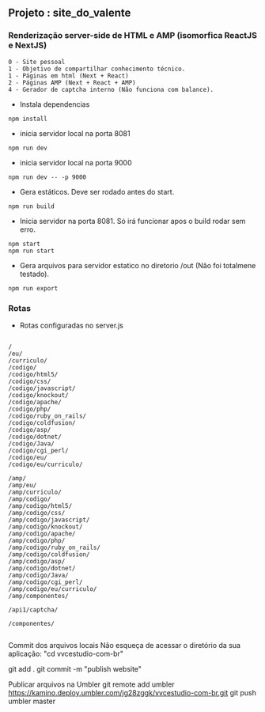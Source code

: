 ## Projeto : site_do_valente
### Renderização server-side de HTML e AMP (isomorfica ReactJS e NextJS)
```
0 - Site pessoal
1 - Objetivo de compartilhar conhecimento técnico.
1 - Páginas em html (Next + React)
2 - Páginas AMP (Next + React + AMP)
4 - Gerador de captcha interno (Não funciona com balance).

```
* Instala dependencias
```
npm install
```
* inicia servidor local na porta 8081
```
npm run dev
```
* inicia servidor local na porta 9000
```
npm run dev -- -p 9000
```
* Gera estáticos. Deve ser rodado antes do start.
```
npm run build
```
* Inicia servidor na porta  8081. Só irá funcionar apos o build rodar sem erro.
```
npm start
npm run start
```
* Gera arquivos para servidor estatico no diretorio /out (Não foi totalmene testado).
```
npm run export
```
### Rotas
* Rotas configuradas no server.js
```

/
/eu/
/curriculo/
/codigo/
/codigo/html5/
/codigo/css/
/codigo/javascript/
/codigo/knockout/
/codigo/apache/
/codigo/php/
/codigo/ruby_on_rails/
/codigo/coldfusion/
/codigo/asp/
/codigo/dotnet/
/codigo/Java/
/codigo/cgi_perl/
/codigo/eu/
/codigo/eu/curriculo/

/amp/
/amp/eu/
/amp/curriculo/
/amp/codigo/
/amp/codigo/html5/
/amp/codigo/css/
/amp/codigo/javascript/
/amp/codigo/knockout/
/amp/codigo/apache/
/amp/codigo/php/
/amp/codigo/ruby_on_rails/
/amp/codigo/coldfusion/
/amp/codigo/asp/
/amp/codigo/dotnet/
/amp/codigo/Java/
/amp/codigo/cgi_perl/
/amp/codigo/eu/curriculo/
/amp/componentes/

/api1/captcha/

/componentes/


```

Commit dos arquivos locais
Não esqueça de acessar o diretório da sua aplicação: "cd vvcestudio-com-br"

git add .
git commit -m "publish website"


Publicar arquivos na Umbler
git remote add umbler https://kamino.deploy.umbler.com/jg28zggk/vvcestudio-com-br.git
git push umbler master

```
